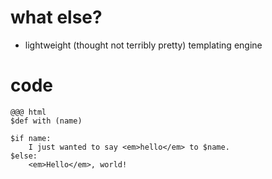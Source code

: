 <!SLIDE bullets transition=fade>

# what else?

* lightweight (thought not terribly pretty) templating engine

<!SLIDE smaller transition=fade>

# code

	@@@ html
	$def with (name)

	$if name:
	    I just wanted to say <em>hello</em> to $name.
	$else:
	    <em>Hello</em>, world!
